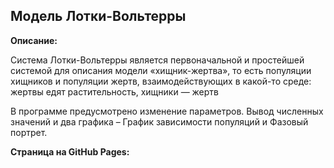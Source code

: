 ## Модель Лотки-Вольтерры 
**Описание:**

Система Лотки-Вольтерры является первоначальной и простейшей системой для описания модели
«хищник-жертва», то есть популяции хищников и популяции жертв,
взаимодействующих в какой-то среде: жертвы едят растительность, хищники
— жертв

В программе предусмотрено изменение параметров. Вывод численных значений и два графика –
График зависимости популяций и Фазовый портрет. 

**Страница на GitHub Pages:**
